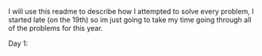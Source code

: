 I will use this readme to describe how I attempted to solve every problem, I started late (on the 19th) so im just going to take my time going through all of the problems for this year.

Day 1: 